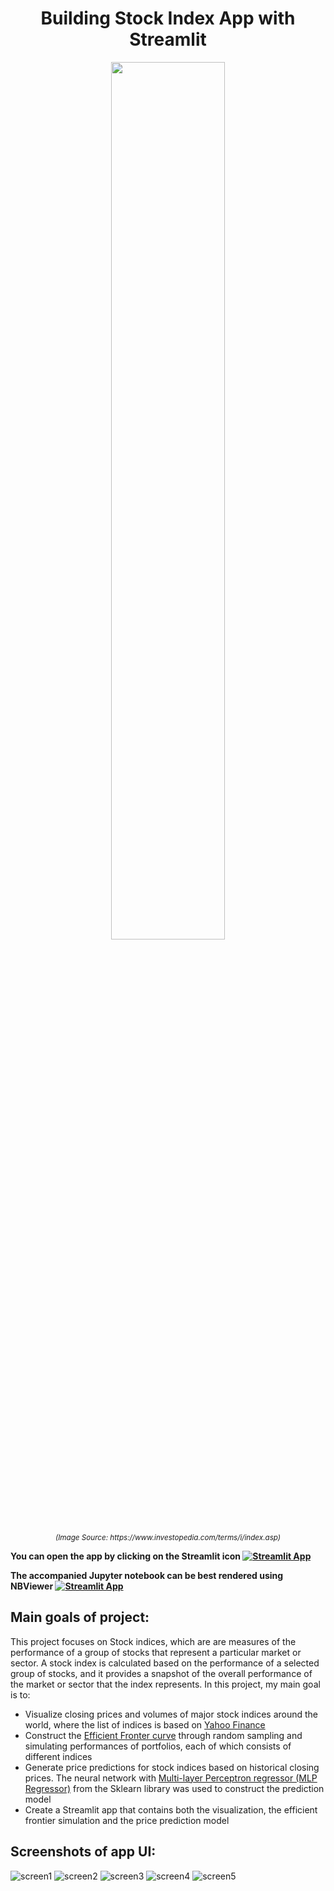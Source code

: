 <h1 align="center">
Building Stock Index App with Streamlit
</h1>

<p align="center">
<img src="https://www.investopedia.com/thmb/rw1cnmtQgCcEDVxuAybDFo1U3_E=/750x0/filters:no_upscale():max_bytes(150000):strip_icc():format(webp)/Term-Definitions_Index-665572b2712d4a6ca49b3f49179e3733.jpg" 
alt="" title="" width="60%" height="60%">
</p>
<p align="center">
<sup><i>(Image Source: https://www.investopedia.com/terms/i/index.asp)</i></sup>
</p>

<b>You can open the app by clicking on the Streamlit icon [![Streamlit App](https://static.streamlit.io/badges/streamlit_badge_black_white.svg)](https://namhaivu173-stock-index-app-indices-app-u8fcav.streamlit.app/)

The accompanied Jupyter notebook can be best rendered using NBViewer [![Streamlit App](https://camo.githubusercontent.com/c45f3816fe3efb095a64468c409bfbd40e971a85fdcc85fc101ee6aaa8943b10/68747470733a2f2f696d672e736869656c64732e696f2f62616467652f72656e6465722d6e627669657765722d6f72616e67652e7376673f636f6c6f72423d66333736323626636f6c6f72413d346434643464)](https://nbviewer.org/github/namhaivu173/Stock_Index_App/blob/main/Indices_Dashboard.ipynb)
</b>




## Main goals of project:
This project focuses on Stock indices, which are are measures of the performance of a group of stocks that represent a particular market or sector. A stock index is calculated based on the performance of a selected group of stocks, and it provides a snapshot of the overall performance of the market or sector that the index represents. In this project, my main goal is to:
- Visualize closing prices and volumes of major stock indices around the world, where the list of indices is based on [Yahoo Finance](https://finance.yahoo.com/world-indices/)
- Construct the [Efficient Fronter curve](https://www.investopedia.com/terms/e/efficientfrontier.asp) through random sampling and simulating performances of portfolios, each of which consists of different indices
- Generate price predictions for stock indices based on historical closing prices. The neural network with [Multi-layer Perceptron regressor (MLP Regressor)](https://scikit-learn.org/stable/modules/generated/sklearn.neural_network.MLPRegressor.html) from the Sklearn library was used to construct the prediction model
- Create a Streamlit app that contains both the visualization, the efficient frontier simulation and the price prediction model

## Screenshots of app UI:
![screen1](https://github.com/namhaivu173/Stock_Index_App/blob/c6509c880bf0fa66bbdddf9c0d999439ac997889/App%20Screenshots/s1.PNG)
![screen2](https://github.com/namhaivu173/Stock_Index_App/blob/c6509c880bf0fa66bbdddf9c0d999439ac997889/App%20Screenshots/s2.png)
![screen3](https://github.com/namhaivu173/Stock_Index_App/blob/c6509c880bf0fa66bbdddf9c0d999439ac997889/App%20Screenshots/s3.png)
![screen4](https://github.com/namhaivu173/Stock_Index_App/blob/c6509c880bf0fa66bbdddf9c0d999439ac997889/App%20Screenshots/s4.png)
![screen5](https://github.com/namhaivu173/Stock_Index_App/blob/50d3b887f47eacee3a3b4799e2585a46ebc5e4d8/App%20Screenshots/s5.png)
